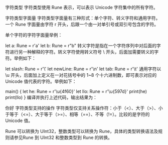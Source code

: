 字符类型
字符类型使用 Rune 表示，可以表示 Unicode 字符集中的所有字符。

字符类型字面量
字符类型字面量有三种形式：单个字符、转义字符和通用字符。一个 Rune 字面量由字符 r 开头，后跟一个由一对单引号或双引号包含的字符。

单个字符的字符字面量举例：

let a: Rune = r'a'
let b: Rune = r"b"
转义字符是指在一个字符序列中对后面的字符进行另一种解释的字符。转义字符使用转义符号 \ 开头，后面加需要转义的字符。举例如下：

let slash: Rune = r'\\'
let newLine: Rune = r'\n'
let tab: Rune = r'\t'
通用字符以 \u 开头，后面加上定义在一对花括号中的 1~8 个十六进制数，即可表示对应的 Unicode 值代表的字符。举例如下：

main() {
    let he: Rune = r'\u{4f60}'
    let llo: Rune = r'\u{597d}'
    print(he)
    print(llo)
}
编译并执行上述代码，输出结果为：

你好
字符类型支持的操作
字符类型仅支持关系操作符：小于（<）、大于（>）、小于等于（<=）、大于等于（>=）、相等（==）、不等（!=）。比较的是字符的 Unicode 值。

Rune 可以转换为 UInt32，整数类型可以转换为 Rune，具体的类型转换语法及规则请参见Rune 到 UInt32 和整数类型到 Rune 的转换。